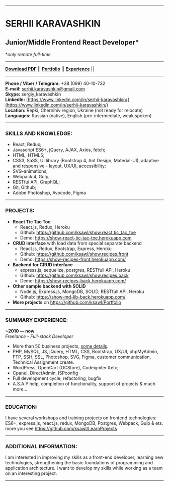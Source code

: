 ***
# SERHII KARAVASHKIN
## Junior/Middle Frontend React Developer*
**only remote full-time*
***

<!-- MENU -->
**[Download PDF]()** || 
**[Portfolio](https://github.com/ksawl/Portfolio)** || 
**[Experience](https://docs.google.com/document/u/0/d/1VWRV5xBxl3iZlonMVAOLIcIhz76MixXsLKc8JsjYbqA/edit)** || 
**[]()**
***

<!-- CONTACTS -->
**Phone / Viber / Telegram:** +38 (099) 40-10-732  
**E-mail:** serhii.karavashkin@gmail.com  
**Skype:** sergiy_karavashkin  
**LinkedIn:** [https://www.linkedin.com/in/serhii-karavashkin/](https://www.linkedin.com/in/serhii-karavashkin/)  
**Location:** Repki, Chernihiv region, Ukraine (not ready for relocate)  
**Languages:** Russian (native), English (pre-intermediate, weak spoken)  
***

### SKILLS AND KNOWLEDGE:

- React, Redux;
- Javascript ES6+, jQuery, AJAX, Axios, fetch;
- HTML, HTML5;
- CSS3, SaSS, UI library (Bootstrap 4, Ant Design, Material-UI), adaptive and responsive - layout, UX/UI, accessibility;
- SVG-animations;
- Webpack 4, Gulp;
- RESTful API, GraphQL;
- Git, Github;
- Adobe Photoshop, Avocode, Figma
***

### PROJECTS:

- **React Tic Tac Toe** 
    - React.js, Redux, Heroku
    - Github: https://github.com/ksawl/show.react.tic_tac_toe
    - Demo: https://show-react-tic-tac-toe.herokuapp.com
- **CRUD interface** with load data from special separate backend
    - React.js, Redux, Bootstrap, Express, Heroku
    - Github: https://github.com/ksawl/show.recipes.front
    - Demo: https://show-recipes-front.herokuapp.com/
- **Backend for CRUD interface** 
    - express.js, sequelize, postgres, RESTfull API, Heroku
    - Github: https://github.com/ksawl/show.recipes.back
    - Demo: https://show-recipes-back.herokuapp.com/
- **Other sample backend with SOLID**
    - Node.js, Express.js, MongoDB, SOLID, RESTfull API, Heroku
    - Github: https://show-md-lib-back.herokuapp.com/
- **More projects** on https://github.com/ksawl/Portfolio
***

### SUMMARY EXPERIENCE:

**~2010 — now**  
    *Freelance - Full-stack Developer*
- More than 50 business projects, [some details](https://docs.google.com/document/u/0/d/1VWRV5xBxl3iZlonMVAOLIcIhz76MixXsLKc8JsjYbqA/edit).
- PHP, MySQL, JS, jQuery, HTML, CSS, Bootstrap, UX/UI, phpMyAdmin, FTP, SSH, SSL, Photoshop, SVG, Figma, customer communication, Тесhnical Assignment create.
- WordPress, OpenCart (OCStore), Codeigniter &etc;
- Cpanel, DirectAdmin, ISPconfig
- Full development cycle, refactoring, bugfix
- A.S.A.P help, completion of functionality, support of projects & much more...
***

### EDUCATION:

I have several workshops and training projects on frontend technologies:
ES6+, express.js, react.js, redux, MongoDB, Postgres, Webpack, Gulp & ets.
more you see https://github.com/ksawl/LearnProjects
***

### ADDITIONAL INFORMATION:

I am interested in improving my skills as a front-end developer, learning new technologies, strengthening the basic foundations of programming and application architecture.
I want to develop my skills while working as a team on an interesting project.
***